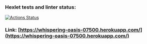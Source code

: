### Hexlet tests and linter status:
[![Actions Status](https://github.com/dimong5/frontend-project-lvl4/workflows/hexlet-check/badge.svg)](https://github.com/dimong5/frontend-project-lvl4/actions)

### Link: [https://whispering-oasis-07500.herokuapp.com/](https://whispering-oasis-07500.herokuapp.com/)